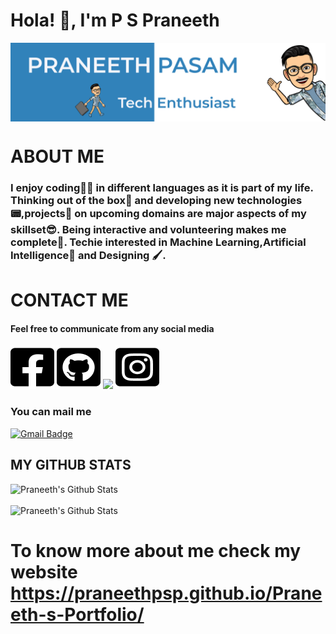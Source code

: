 # Hola! 👋, I'm P S Praneeth

<img align="center" src="https://github.com/Praneethpsp/Praneethpsp/blob/master/headerpsp.png" alt=“image” width=“100%”/>

# ABOUT ME

### I enjoy coding👨‍💻 in different languages as it is part of my life. Thinking out of the box🎁 and developing new technologies📟,projects📝 on upcoming domains are major aspects of my skillset😎. Being interactive and volunteering makes me complete🤗. Techie interested in Machine Learning,Artificial Intelligence🧐 and Designing 🖌.

# CONTACT ME
#### Feel free to communicate from any social media

[![](https://github.com/Praneethpsp/Praneethpsp/blob/master/facebook-square-brands%201.png)](https://www.facebook.com/urstrulypsp/)
[![](https://github.com/Praneethpsp/Praneethpsp/blob/master/github-square-brands%201.png)](https://github.com/Praneethpsp/)
[![](https://github.com/Praneethpsp/Praneethpsp/blob/master/linkedin-brands.png)](https://www.linkedin.com/in/praneethpasam10/)
[![](https://github.com/Praneethpsp/Praneethpsp/blob/master/instagram-square-brands%201.png)](https://www.instagram.com/urstrulypsp//)


### You can mail me
[![Gmail Badge](https://img.shields.io/badge/-Praneeth%20Pasam-c14438?style=flat-square&logo=Gmail&logoColor=white&link=mailto:praneethpsp10@gmail.com)](mailto:praneethpsp10@gmail.com)

## MY GITHUB STATS

![Praneeth's Github Stats](https://github-readme-stats.vercel.app/api?username=Praneethpsp&show_icons=true&theme=tokyonight)<br>
<br>
![Praneeth's Github Stats](https://github-readme-stats.vercel.app/api/top-langs/?username=Praneethpsp&layout=compact)

# To know more about me check my website https://praneethpsp.github.io/Praneeth-s-Portfolio/
